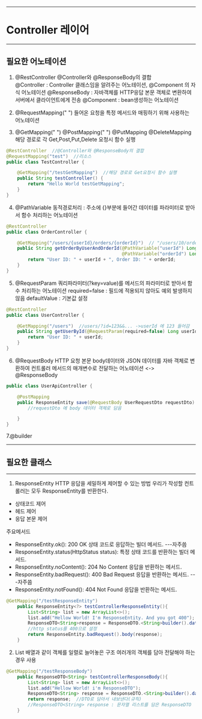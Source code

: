 <hr>

# Controller 레이어

<hr/>

## 필요한 어노테이션
1. @RestController
@Controller와 @ResponseBody의 결합  
@Controller : Controller 클래스임을 알려주는 어노테이션, @Component 의 자식 어노테이션
@ResponseBody :  자바객체를 HTTP응답 본문 객체로 변환하여 서버에서 클라이언트에게 전송
@Component : bean생성하는 어노테이션

2. @RequestMapping(" ") 
들어온 요청을 특정 메서드와 매핑하기 위해 사용하는 어노테이션

3. @GetMapping(" ")  @PostMapping(" ")  @PutMapping  @DeleteMapping
해당 경로로 각 Get,Post,Put,Delete 요청시 함수 실행

```java
@RestController  //@Controller와 @ResponseBody의 결합
@RequestMapping("test")  //리소스
public class TestController {

	@GetMapping("/testGetMapping")  //해당 경로로 Get요청시 함수 실행
	public String testController() {
		return "Hello World testGetMapping";
	}
}
``` 

4. @PathVariable
동적경로처리 : 주소에 {}부분에 들어간 데이터를 파라미터로 받아서 함수 처리하는 어노테이션

```java
@RestController
public class OrderController {

    @GetMapping("/users/{userId}/orders/{orderId}")  // "/users/10/orders/30" 이라면
    public String getOrderByUserAndOrderId(@PathVariable("userId") Long userId,  //10 들어가고
                                           @PathVariable("orderId") Long orderId) {  //30 들어감
        return "User ID: " + userId + ", Order ID: " + orderId;
    }
}
```

5. @RequestParam
쿼리파라미터(?key=value)를 메서드의 파라미터로 받아서 함수 처리하는 어노테이션
required=false : 필드에 적용되지 않아도 예외 발생하지 않음
defaultValue : 기본값 설정

```java
@RestController
public class UserController {

    @GetMapping("/users")  //users/?id=123&&... ->userId 에 123 들어감
    public String getUserById(@RequestParam(required=false) Long userId, defaultValue = "0") {
        return "User ID: " + userId;
    }
}
```

6. @RequestBody 
HTTP 요청 본문 body데이터와 JSON 데이터를 자바 객체로 변환하여 컨트롤러 메서드의 매개변수로 전달하는 어노테이션
<-> @ResponseBody

```java
public class UserApiController {

    @PostMapping
    public ResponseEntity save(@RequestBody UserRequestDto requestDto) {  
        //requestDto 에 body 데이터 객체로 담음

    }
}
```
7.@builder

<hr/>

## 필요한 클래스

<hr/>

1. ResponseEntity
HTTP 응답을 세밀하게 제어할 수 있는 방법 
우리가 작성할 컨트롤러는 모두 ResponseEntity를 반환한다.
- 상태코드 제어
- 헤드 제어
- 응답 본문 제어

주요메서드
- ResponseEntity.ok(): 200 OK 상태 코드로 응답하는 빌더 메서드. ---자주씀
- ResponseEntity.status(HttpStatus status): 특정 상태 코드를 반환하는 빌더 메서드.
- ResponseEntity.noContent(): 204 No Content 응답을 반환하는 메서드.
- ResponseEntity.badRequest(): 400 Bad Request 응답을 반환하는 메서드. ---자주씀
- ResponseEntity.notFound(): 404 Not Found 응답을 반환하는 메서드.

```java
@GetMapping("/testResponseEntity")
	public ResponseEntity<?> testControllerResponseEntity(){
		List<String> list = new ArrayList<>();
		list.add("Hellow World! I'm ResponseEntity. And you got 400");
		ResponseDTO<String>response = ResponseDTO.<String>builder().data(list).build();
		//http status를 400으로 설정
		return ResponseEntity.badRequest().body(response);
	}
```
2. List
배열과 같이 객체를 일렬로 늘어놓은 구조
여러개의 객체를 담아 전달해야 하는 경우 사용

```java
@GetMapping("/testResponseBody")
	public ResponseDTO<String> testControllerResponseBody(){
		List<String> list = new ArrayList<>();
		list.add("Hellow World! i'm ResponseDTO");
		ResponseDTO<String> response = ResponseDTO.<String>builder().data(list).build();
		return response;  //DTO로 담아서 내보낸다(규칙)
        //ResponseDTO<String> response : 문자열 리스트를 담은 ResponseDTO
	}
```
